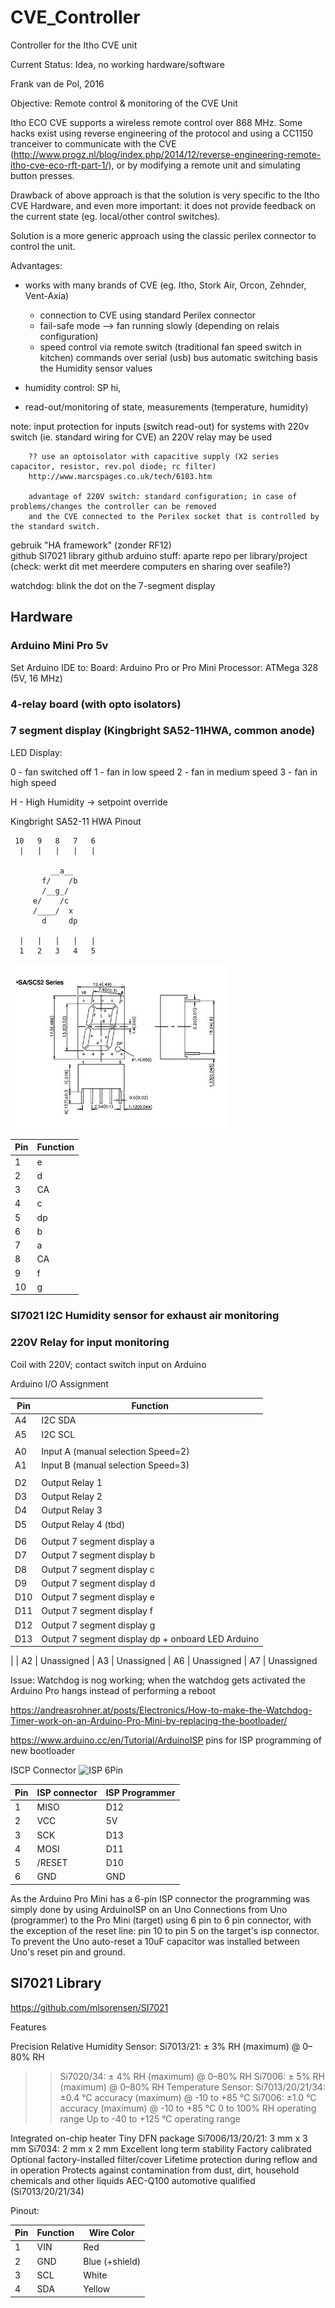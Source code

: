 # CVE_Controller

Controller for the Itho CVE unit


Current Status: Idea, no working hardware/software

Frank van de Pol, 2016

Objective:
Remote control & monitoring of the CVE Unit

Itho ECO CVE supports a wireless remote control over 868 MHz. Some hacks exist using reverse engineering of the protocol and using a CC1150 tranceiver to communicate with the CVE (http://www.progz.nl/blog/index.php/2014/12/reverse-engineering-remote-itho-cve-eco-rft-part-1/), or by modifying a remote unit and simulating button presses.

Drawback of above approach is that the solution is very specific to the Itho CVE Hardware, and even more important: it does not provide feedback on the current state (eg. local/other control switches).

Solution is a more generic approach using the classic perilex connector to control the unit.

Advantages:
- works with many brands of CVE (eg. Itho, Stork Air, Orcon, Zehnder, Vent-Axia)


  
  - connection to CVE using standard Perilex connector
  - fail-safe mode --> fan running slowly (depending on relais configuration)
  - speed control via 
      remote switch (traditional fan speed switch in kitchen)
      commands over serial (usb) bus
      automatic switching basis the Humidity sensor values
  
 - humidity control: 
        SP hi,  
      
  - read-out/monitoring of state, measurements (temperature, humidity)
  
  note: input protection for inputs (switch read-out)
        for systems with 220v switch (ie. standard wiring for CVE) an 220V relay may be used
      
        ?? use an optoisolator with capacitive supply (X2 series capacitor, resistor, rev.pol diode; rc filter)
        http://www.marcspages.co.uk/tech/6103.htm

        advantage of 220V switch: standard configuration; in case of problems/changes the controller can be removed 
        and the CVE connected to the Perilex socket that is controlled by the standard switch.
        
 
  gebruik "HA framework" (zonder RF12)      
  github SI7021 library
  github arduino stuff: aparte repo per library/project (check: werkt dit met meerdere computers en sharing over seafile?)
  
  watchdog: blink the dot on the 7-segment display
   
  
##  Hardware 
    
### Arduino Mini Pro 5v       

 Set Arduino IDE to:
    Board:      Arduino Pro or Pro Mini
    Processor:  ATMega 328 (5V, 16 MHz)
  

### 4-relay board (with opto isolators)
### 7 segment display (Kingbright SA52-11HWA, common anode)

LED Display:

0 - fan switched off
1 - fan in low speed
2 - fan in medium speed
3 - fan in high speed

H - High Humidity -> setpoint override


Kingbright SA52-11 HWA Pinout


```
 10   9   8   7   6
  |   |   |   |   |

         __a__
       f/    /b
       /__g_/ 
     e/    /c
     /____/  x
       d     dp

  |   |   |   |   |
  1   2   3   4   5
```

![Kingbright SA52-11 HWA Pinout](https://raw.githubusercontent.com/fvdpol/CVE_Controller/master/Hardware/Display/Kingbright%20SA52-11%20HWA.jpg)

| Pin | Function |
| --- | -------- |
| 1   | e        |
| 2   | d        |
| 3   | CA       |
| 4   | c        |
| 5   | dp       |
| 6   | b        |
| 7   | a        |
| 8   | CA       |
| 9   | f        |
| 10  | g        |




### SI7021 I2C Humidity sensor for exhaust air monitoring

### 220V Relay for input monitoring

Coil with 220V; contact switch input on Arduino    
    
    
 




Arduino I/O Assignment

| Pin | Function 
| --- | --------
| A4  |	I2C SDA
| A5  |	I2C SCL
|     |
| A0  | Input A (manual selection Speed=2)
| A1  | Input B (manual selection Speed=3)
|     |
| D2  | Output Relay 1 
| D3  | Output Relay 2 
| D4  | Output Relay 3 
| D5  | Output Relay 4 (tbd) 
|     |
| D6  | Output 7 segment display a
| D7  | Output 7 segment display b
| D8  | Output 7 segment display c
| D9  | Output 7 segment display d
| D10 | Output 7 segment display e
| D11 | Output 7 segment display f
| D12 | Output 7 segment display g
| D13 | Output 7 segment display dp + onboard LED Arduino 
| 
| A2  |	Unassigned
| A3  | Unassigned
| A6  | Unassigned
| A7  | Unassigned





Issue: Watchdog is nog working; when the watchdog gets activated the Arduino Pro hangs instead of performing a reboot

https://andreasrohner.at/posts/Electronics/How-to-make-the-Watchdog-Timer-work-on-an-Arduino-Pro-Mini-by-replacing-the-bootloader/


https://www.arduino.cc/en/Tutorial/ArduinoISP
pins for ISP programming of new bootloader

ISCP Connector
![ISP 6Pin](https://www.arduino.cc/en/uploads/Tutorial/ISP.png)

| Pin | ISP connector  	| ISP Programmer	
| --- | -------------  	| -------------- 
|  1  | MISO		   	| D12				
|  2  | VCC				| 5V 				 
|  3  | SCK 			| D13				
|  4  | MOSI			| D11				
|  5  | /RESET 			| D10				
|  6  | GND 			| GND				

As the Arduino Pro Mini has a 6-pin ISP connector the programming was simply done by using ArduinoISP on an Uno
Connections from Uno (programmer) to the Pro Mini (target) using 6 pin to 6 pin connector, with the exception of the reset line: pin 10 to pin 5 on the target's isp connector. To prevent the Uno auto-reset a 10uF capacitor was installed between Uno's reset pin and ground.




## SI7021 Library

https://github.com/mlsorensen/SI7021

Features

Precision Relative Humidity Sensor:
	Si7013/21: ± 3% RH (maximum) @ 0–80% RH
>>	Si7020/34: ± 4% RH (maximum) @ 0–80% RH
	Si7006: ± 5% RH (maximum) @ 0–80% RH
Temperature Sensor:
>>	Si7013/20/21/34: ±0.4 °C accuracy (maximum) @ -10 to +85 °C
	Si7006: ±1.0 °C accuracy (maximum) @ -10 to +85 °C
0 to 100% RH operating range
Up to -40 to +125 °C operating range

Integrated on-chip heater
Tiny DFN package
	Si7006/13/20/21: 3 mm x 3 mm
	Si7034: 2 mm x 2 mm
Excellent long term stability
Factory calibrated
Optional factory-installed filter/cover
Lifetime protection during reflow and in operation
Protects against contamination from dust, dirt, household chemicals and other liquids
AEC-Q100 automotive qualified (Si7013/20/21/34)


Pinout:

| Pin | Function | Wire Color
| --- | -------- | ----------
| 1   | VIN      | Red
| 2   | GND      | Blue (+shield)
| 3   | SCL      | White
| 4   | SDA      | Yellow



